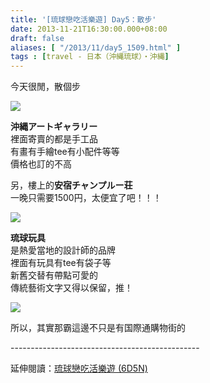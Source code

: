 ```yaml
---
title: '[琉球戀吃活樂遊] Day5：散步'
date: 2013-11-21T16:30:00.000+08:00
draft: false
aliases: [ "/2013/11/day5_1509.html" ]
tags : [travel - 日本（沖縄琉球）・沖縄]
---
```


今天很閒，散個步  

[![](https://1.bp.blogspot.com/-VSke2ECUilM/XCeG5DjzllI/AAAAAAAAC2w/RswpOZ_imIkxlpkIaikx9Q0DrtqAiDcygCLcBGAs/s640/m.jpg)](https://1.bp.blogspot.com/-VSke2ECUilM/XCeG5DjzllI/AAAAAAAAC2w/RswpOZ_imIkxlpkIaikx9Q0DrtqAiDcygCLcBGAs/s1600/m.jpg)

**沖縄アートギャラリー**  
裡面寄賣的都是手工品  
有畫有手繪tee有小配件等等  
價格也訂的不高  
  
另，樓上的**安宿チャンプルー荘**  
一晚只需要1500円，太便宜了吧！！！  

[![](https://2.bp.blogspot.com/-FdfHrqTj46Q/XCeHBHaXooI/AAAAAAAAC20/iRUFeOx_e8spSjykZlbQiF3on3C9Bn4JQCLcBGAs/s640/100.jpg)](https://2.bp.blogspot.com/-FdfHrqTj46Q/XCeHBHaXooI/AAAAAAAAC20/iRUFeOx_e8spSjykZlbQiF3on3C9Bn4JQCLcBGAs/s1600/100.jpg)

**琉球玩具**  
是熱愛當地的設計師的品牌  
裡面有玩具有tee有袋子等  
新舊交替有帶點可愛的  
傳統藝術文字又得以保留，推！  

[![](https://4.bp.blogspot.com/-NeSDMxwLzZY/XCeHHjLx9oI/AAAAAAAAC24/C9RJFzNHv3M5fL6e9NF57LZaApfIkkaIACLcBGAs/s640/101.jpg)](https://4.bp.blogspot.com/-NeSDMxwLzZY/XCeHHjLx9oI/AAAAAAAAC24/C9RJFzNHv3M5fL6e9NF57LZaApfIkkaIACLcBGAs/s1600/101.jpg)

所以，其實那霸這邊不只是有国際通購物街的  
  
\-----------------------------------------------  
  
延伸閱讀：[琉球戀吃活樂遊 (6D5N)](http://www.hidie.net/2013/11/6d5n_23.html)